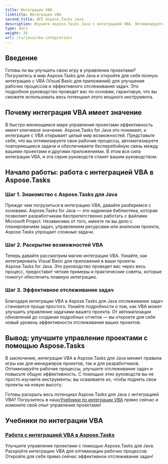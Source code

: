 ```yaml
---
title: Интеграция VBA
linktitle: Интеграция VBA
second_title: API Aspose.Tasks Java
description: Изучите Aspose.Tasks Java с интеграцией VBA. Оптимизируйте рабочие процессы проекта и улучшите отслеживание задач. Изучите подробные руководства по плавной интеграции VBA!
type: docs
weight: 35
url: /ru/java/vba-integration/
---
```


## Введение

Готовы ли вы улучшить свою игру в управлении проектами? Погрузитесь в мир Aspose.Tasks для Java и откройте для себя полную интеграцию с VBA (Visual Basic для приложений) для улучшения рабочих процессов и эффективного отслеживания задач. Это подробное руководство проведет вас по основам, гарантируя, что вы сможете использовать весь потенциал этого мощного инструмента.

## Почему интеграция VBA имеет значение

В быстро меняющемся мире управления проектами эффективность имеет ключевое значение. Aspose.Tasks for Java это понимает, и интеграция с VBA открывает целый мир возможностей. Представьте себе, что вы оптимизируете свои рабочие процессы, автоматизируете повторяющиеся задачи и обеспечиваете бесперебойную связь между вашими проектами и другими приложениями. В этом вся сила интеграции VBA, и эта серия руководств станет вашим руководством.

## Начало работы: работа с интеграцией VBA в Aspose.Tasks

### Шаг 1. Знакомство с Aspose.Tasks для Java

Прежде чем погрузиться в интеграцию VBA, давайте разберемся с основами. Aspose.Tasks for Java — это надежная библиотека, которая позволяет разработчикам беспрепятственно работать с файлами Microsoft Project. Независимо от того, имеете ли вы дело с планированием задач, управлением ресурсами или анализом проекта, Aspose.Tasks упрощает сложные задачи.

### Шаг 2. Раскрытие возможностей VBA

Теперь давайте рассмотрим магию интеграции VBA. Узнайте, как интегрировать Visual Basic для приложений в ваши проекты Aspose.Tasks for Java. Это руководство проведет вас через весь процесс, предоставит четкие примеры и практические советы, которые помогут обеспечить плавную интеграцию.

### Шаг 3. Эффективное отслеживание задач

Благодаря интеграции VBA в Aspose.Tasks для Java отслеживание задач становится проще простого. Узнайте подробности о том, как VBA может улучшить управление задачами вашего проекта. От автоматизации обновлений до создания подробных отчетов — вы откроете для себя новый уровень эффективности отслеживания ваших проектов.

## Вывод: улучшите управление проектами с помощью Aspose.Tasks

В заключение, интеграция VBA в Aspose.Tasks для Java меняет правила игры как для менеджеров проектов, так и для разработчиков. Оптимизируйте рабочие процессы, улучшите отслеживание задач и повысьте общую эффективность. С помощью этих руководств вы не просто изучаете инструменты; вы осваиваете их, чтобы поднять свои проекты на новую высоту.

 Готовы раскрыть весь потенциал Aspose.Tasks для Java с интеграцией VBA? Погрузитесь в нашу[Учебники по интеграции VBA](./work-with-vba/) прямо сейчас и измените свой опыт управления проектами!
## Учебники по интеграции VBA
### [Работа с интеграцией VBA в Aspose.Tasks](./work-with-vba/)
Улучшите управление проектами с помощью Aspose.Tasks для Java. Раскройте интеграцию VBA для оптимизации рабочих процессов. Откройте для себя прямо сейчас эффективное отслеживание задач!